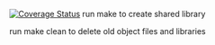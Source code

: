 [![Coverage Status](https://coveralls.io/repos/github/vveckaln/CFAT/badge.svg?branch=master)](https://coveralls.io/github/vveckaln/CFAT?branch=master)
run 
  make
to create shared library

run
  make clean 
to delete old object files and libraries